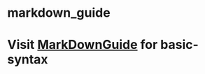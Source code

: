 # markdown_guide


# Visit [MarkDownGuide](https://www.markdownguide.org/basic-syntax/ "Visit MarkDownGuide for more detials") for basic-syntax
